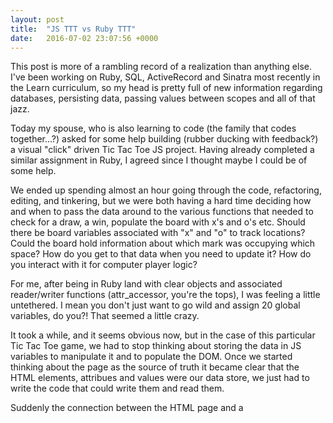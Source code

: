 ```yaml
---
layout: post
title:  "JS TTT vs Ruby TTT"
date:   2016-07-02 23:07:56 +0000
---
```



This post is more of a rambling record of a realization than anything else. I've been working on Ruby, SQL, ActiveRecord and Sinatra most recently in the Learn curriculum, so my head is pretty full of new information regarding databases, persisting data, passing values between scopes and all of that jazz.

Today my spouse, who is also learning to code (the family that codes together...?) asked for some help building (rubber ducking with feedback?) a visual "click" driven Tic Tac Toe JS project. Having already completed a similar assignment in Ruby, I agreed since I thought maybe I could be of some help.

We ended up spending almost an hour going through the code, refactoring, editing, and tinkering, but we were both having a hard time deciding how and when to pass the data around to the various functions that needed to check for a draw, a win, populate the board with x's and o's etc. Should there be board variables associated with "x" and "o" to track locations? Could the board hold information about which mark was occupying which space? How do you get to that data when you need to update it? How do you interact with it for computer player logic?

For me, after being in Ruby land with clear objects and associated reader/writer functions (attr_accessor, you're the tops), I was feeling a little untethered. I mean you don't just want to go wild and assign 20 global variables, do you?! That seemed a little crazy.

It took a while, and it seems obvious now, but in the case of this particular Tic Tac Toe game, we had to stop thinking about storing the data in JS variables to manipulate it and to populate the DOM. Once we started thinking about the page as the source of truth it became clear that the HTML elements, attribues and values were our data store, we just had to write the code that could write them and read them.

Suddenly the connection between the HTML page and a 
